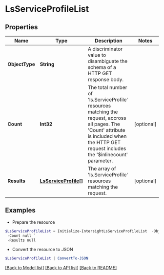 # LsServiceProfileList
## Properties

Name | Type | Description | Notes
------------ | ------------- | ------------- | -------------
**ObjectType** | **String** | A discriminator value to disambiguate the schema of a HTTP GET response body. | 
**Count** | **Int32** | The total number of &#39;ls.ServiceProfile&#39; resources matching the request, accross all pages. The &#39;Count&#39; attribute is included when the HTTP GET request includes the &#39;$inlinecount&#39; parameter. | [optional] 
**Results** | [**LsServiceProfile[]**](LsServiceProfile.md) | The array of &#39;ls.ServiceProfile&#39; resources matching the request. | [optional] 

## Examples

- Prepare the resource
```powershell
$LsServiceProfileList = Initialize-IntersightLsServiceProfileList  -ObjectType null `
 -Count null `
 -Results null
```

- Convert the resource to JSON
```powershell
$LsServiceProfileList | ConvertTo-JSON
```

[[Back to Model list]](../README.md#documentation-for-models) [[Back to API list]](../README.md#documentation-for-api-endpoints) [[Back to README]](../README.md)

